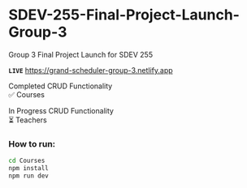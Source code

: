 # SDEV-255-Final-Project-Launch-Group-3
Group 3 Final Project Launch for SDEV 255

<b>`LIVE`</b>
https://grand-scheduler-group-3.netlify.app

Completed CRUD Functionality <br>
✅ Courses

In Progress CRUD Functionality <br>
⏳ Teachers

### How to run:
```sh
cd Courses
npm install
npm run dev
```
